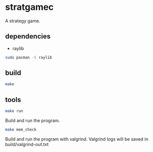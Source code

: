 # stratgamec
A strategy game.
## dependencies
- raylib
```sh
sudo pacman -S raylib
```
## build
```sh
make
```
## tools
```sh
make run
```
Build and run the program.
```sh
make mem_check
```
Build and run the program with valgrind. Valgrind logs will be saved in build/valgrind-out.txt
